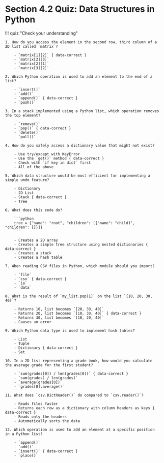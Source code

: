 # Section 4.2 Quiz: Data Structures in Python

!!! quiz "Check your understanding"

    1. How do you access the element in the second row, third column of a 2D list called `matrix`?

        - `matrix[1][2]` { data-correct }
        - `matrix[2][3]`
        - `matrix[2][1]`
        - `matrix[3][2]`

    2. Which Python operation is used to add an element to the end of a list?

        - `insert()`
        - `add()`
        - `append()` { data-correct }
        - `push()`

    3. In a stack implemented using a Python list, which operation removes the top element?

        - `remove()`
        - `pop()` { data-correct }
        - `delete()`
        - `pull()`

    4. How do you safely access a dictionary value that might not exist?

        - Use try/except with KeyError
        - Use the `get()` method { data-correct }
        - Check with `if key in dict` first
        - All of the above

    5. Which data structure would be most efficient for implementing a simple undo feature?

        - Dictionary
        - 2D List
        - Stack { data-correct }
        - Tree

    6. What does this code do?

        ```python
        tree = {"name": "root", "children": [{"name": "child1", "children": []}]}
        ```

        - Creates a 2D array
        - Creates a simple tree structure using nested dictionaries { data-correct }
        - Creates a stack
        - Creates a hash table

    7. When reading CSV files in Python, which module should you import?

        - `file`
        - `csv` { data-correct }
        - `io`
        - `data`

    8. What is the result of `my_list.pop(1)` on the list `[10, 20, 30, 40]`?

        - Returns 10, list becomes `[20, 30, 40]`
        - Returns 20, list becomes `[10, 30, 40]` { data-correct }
        - Returns 30, list becomes `[10, 20, 40]`
        - Causes an error

    9. Which Python data type is used to implement hash tables?

        - List
        - Tuple
        - Dictionary { data-correct }
        - Set

    10. In a 2D list representing a grade book, how would you calculate the average grade for the first student?

        - `sum(grades[0]) / len(grades[0])` { data-correct }
        - `sum(grades) / len(grades)`
        - `average(grades[0])`
        - `grades[0].average()`

    11. What does `csv.DictReader()` do compared to `csv.reader()`?

        - Reads files faster
        - Returns each row as a dictionary with column headers as keys { data-correct }
        - Reads only the headers
        - Automatically sorts the data

    12. Which operation is used to add an element at a specific position in a Python list?

        - `append()`
        - `add()`
        - `insert()` { data-correct }
        - `place()`
